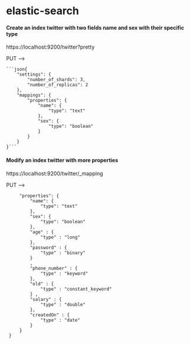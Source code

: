# elastic-search

#### Create an index twitter with two fields name and sex with their specific type

https://localhost:9200/twitter?pretty

PUT --> 

    ```json{
        "settings": {
            "number_of_shards": 3,
            "number_of_replicas": 2
        },
        "mappings": {
            "properties": {
                "name": {
                    "type": "text"
                },
                "sex": {
                    "type": "boolean"
                }
            }
        }
    }```
    
#### Modify an index twitter with more properties 

https://localhost:9200/twitter/_mapping

PUT -->
    
   ```json{
        "properties": {
            "name": {
                "type": "text"
            },
            "sex": {
                "type": "boolean"
            },
            "age" : {
                "type" : "long"
            },
            "password" : {
                "type" : "binary"
            }
            ,
            "phone_number" : {
                "type" : "keyword"
            },
            "old" : {
                "type" : "constant_keyword"
            } ,
            "salary" : {
                "type" : "double"
            },
            "createdOn" : {
                "type" : "date"
            }
        }
    } 

